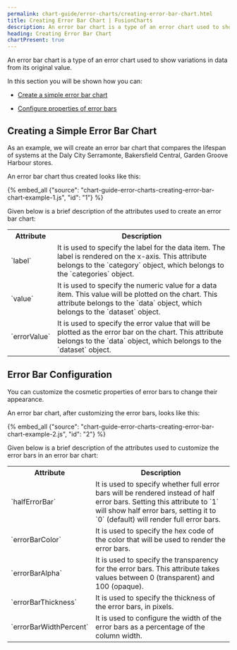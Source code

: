 ```yaml
---
permalink: chart-guide/error-charts/creating-error-bar-chart.html
title: Creating Error Bar Chart | FusionCharts
description: An error bar chart is a type of an error chart used to show variations in data from its original value.
heading: Creating Error Bar Chart
chartPresent: true
---
```


An error bar chart is a type of an error chart used to show variations in data from its original value.

In this section you will be shown how you can:

* <a href="{{ site.baseurl }}chart-guide/error-charts/creating-error-bar-chart.html#creating-a-simple-error-bar-chart">Create a simple error bar chart</a>

* <a href="{{ site.baseurl }}chart-guide/error-charts/creating-error-bar-chart.html#error-bar-configuration">Configure properties of error bars</a>

## Creating a Simple Error Bar Chart

As an example, we will create an error bar chart that compares the lifespan of systems at the Daly City Serramonte, Bakersfield Central, Garden Groove Harbour stores.

An error bar chart thus created looks like this:

{% embed_all {"source": "chart-guide-error-charts-creating-error-bar-chart-example-1.js", "id": "1"} %}

Given below is a brief description of the attributes used to create an error bar chart:

<table>
  <tr>
    <th>Attribute</th>
    <th>Description</th>
  </tr>
  <tr>
    <td>`label`</td>
    <td>It is used to specify the label for the data item. The label is rendered on the x-axis. This attribute belongs to the `category` object, which belongs to the `categories` object.</td>
  </tr>
  <tr>
    <td>`value`</td>
    <td>It is used to specify the numeric value for a data item. This value will be plotted on the chart. This attribute belongs to the `data` object, which belongs to the `dataset` object.</td>
  </tr>
  <tr>
    <td>`errorValue`</td>
    <td>It is used to specify the error value that will be plotted as the error bar on the chart. This attribute belongs to the `data` object, which belongs to the `dataset` object.</td>
  </tr>
</table>


## Error Bar Configuration

You can customize the cosmetic properties of error bars to change their appearance.

An error bar chart, after customizing the error bars, looks like this:

{% embed_all {"source": "chart-guide-error-charts-creating-error-bar-chart-example-2.js", "id": "2"} %}

Given below is a brief description of the attributes used to customize the error bars in an error bar chart:

<table>
  <tr>
    <th>Attribute</th>
    <th>Description</th>
  </tr>
  <tr>
    <td>`halfErrorBar`</td>
    <td>It is used to specify whether full error bars will be rendered instead of half error bars. Setting this attribute to `1` will show half error bars, setting it to `0` (default) will render full error bars.</td>
  </tr>
  <tr>
    <td>`errorBarColor`</td>
    <td>It is used to specify the hex code of the color that will be used to render the error bars.</td>
  </tr>
  <tr>
    <td>`errorBarAlpha`</td>
    <td>It is used to specify the transparency for the error bars. This attribute takes values between 0 (transparent) and 100 (opaque).</td>
  </tr>
  <tr>
    <td>`errorBarThickness`</td>
    <td>It is used to specify the thickness of the error bars, in pixels.</td>
  </tr>
  <tr>
    <td>`errorBarWidthPercent`</td>
    <td>It is used to configure the width of the error bars as a percentage of the column width.</td>
  </tr>
</table>